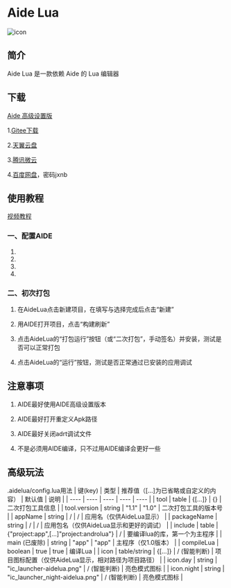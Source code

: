 # Aide Lua
![icon](https://gitee.com/Jesse205/AideLua/raw/master/ic_cover-aidelua.png)

## 简介
Aide Lua 是一款依赖 Aide 的 Lua 编辑器

## 下载
[Aide 高级设置版](https://www.lanzoui.com/b00zdhbeb)

1.[Gitee下载](https://gitee.com/Jesse205/AideLua/releases)

2.[天翼云盘](https://cloud.189.cn/t/ZZ7RzijyqiUv)

3.[腾讯微云](https://share.weiyun.com/oLiNtxMR)

4.[百度网盘](https://pan.baidu.com/s/1j1RwisPR8iq1fPS3O_fl7Q)，密码jxnb

## 使用教程
[视频教程](https://b23.tv/nvVHoa)

### 一、配置AIDE
  1.

  2.

  3.

  4.

### 二、初次打包
  1. 在AideLua点击新建项目，在填写与选择完成后点击“新建”

  2. 用AIDE打开项目，点击“构建刷新”

  3. 点击AideLua的“打包运行”按钮（或“二次打包”，手动签名）并安装，测试是否可以正常打包

  4. 点击AideLua的“运行”按钮，测试是否正常通过已安装的应用调试

## 注意事项
  1. AIDE最好使用AIDE高级设置版本

  2. AIDE最好打开重定义Apk路径

  3. AIDE最好关闭adrt调试文件

  4. 不是必须用AIDE编译，只不过用AIDE编译会更好一些

## 高级玩法
.aidelua/config.lua用法
| 键(key) | 类型 | 推荐值（[...]为已省略或自定义的内容） | 默认值 | 说明 |
| ---- | ---- | ---- | ---- | ---- |
| tool | table | {[...]} | {} | 二次打包工具信息 |
| tool.version | string | "1.1" | "1.0" | 二次打包工具的版本号 |
| appName | string | / | / | 应用名（仅供AideLua显示） |
| packageName | string | / | / | 应用包名（仅供AideLua显示和更好的调试） |
| include | table | {"project:app",[...]"project:androlua"} | / | 要编译lua的库，第一个为主程序 |
| main (已废除) | string | "app" | "app" | 主程序（仅1.0版本） |
| compileLua | boolean | true | true | 编译Lua |
| icon | table/string | {[...]} | / (智能判断) | 项目图标配置（仅供AideLua显示，相对路径为项目路径） |
| icon.day | string | "ic_launcher-aidelua.png" | / (智能判断) | 亮色模式图标 |
| icon.night | string | "ic_launcher_night-aidelua.png" | / (智能判断) | 亮色模式图标 |

